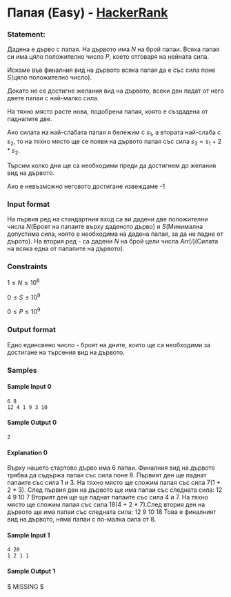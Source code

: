 # Папая (Easy) - [HackerRank](<https://www.hackerrank.com/contests/sda-20232024-test-4/challenges/challenge-4446>)


### Statement:

Дадена е дърво с папая. На дървото има $N$ на брой папаи. Всяка папая си има цяло положително число $P$, което отговаря на нейната сила.

Искаме във финалния вид на дървото всяка папая да е със сила поне $S$(цяло положително число).

Докато не се достигне желания вид на дървото, всеки ден падат от него двете папаи с най-малко сила.

На тяхно място расте нова, подобрена папая, която е създадена от падналите две.

Ако силата на най-слабата папая я бележим с $s_1$, а втората най-слаба с $s_2$, то на тяхно място ще се появи на дървото папая със сила $s_3=s_1+2*s_2$. 

Търсим колко дни ще са необходими преди да достигнем до желания вид на дървото.

Ако е невъзможно неговото достигане извеждаме -1


### Input format

На първия ред на стандартния вход са ви дадени две положителни числа $N$(Броят на папаите върху даденото дърво) и $S$(Минимална допустима сила, която е необходима на дадена папая, за да не падне от дърото). На втория ред - са дадени $N$ на брой цели числа $Arr[i]$(Силата на всяка една от папапите на дървото). 


### Constraints

$1 \le N \le 10^6$

$0 \le S \le 10^9$

$0 \le P \le 10^9$


### Output format

Едно единсвено число - броят на дните, които ще са необходими за достигане на търсения вид на дървото.


### Samples


#### Sample Input 0
```
6 8
12 4 1 9 3 10
```

#### Sample Output 0
```
2
```

#### Explanation 0
Върху нашето стартово дърво има 6 папаи. Финалния вид на дървото трябва да съдържа папаи със сила поне 8. Първият ден ще паднат папаите със сила 1 и 3. На тяхно място ще сложим папая със сила 7(1 + 2 * 3). След първия ден на дървото ще има папаи със следната сила: 12 4 9 10 7
Вторият ден ще ще паднат папаите със сила 4 и 7. На тяхно място ще сложим папая със сила 18(4 + 2 * 7).След втория ден на дървото ще има папаи със следната сила: 12 9 10 18
Това е финалният вид на дървото, няма папаи с по-малка сила от 8.

#### Sample Input 1
```
4 20
1 2 1 1
```

#### Sample Output 1
$ MISSING $
